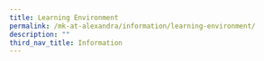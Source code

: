 ```yaml
---
title: Learning Environment
permalink: /mk-at-alexandra/information/learning-environment/
description: ""
third_nav_title: Information
---
```

